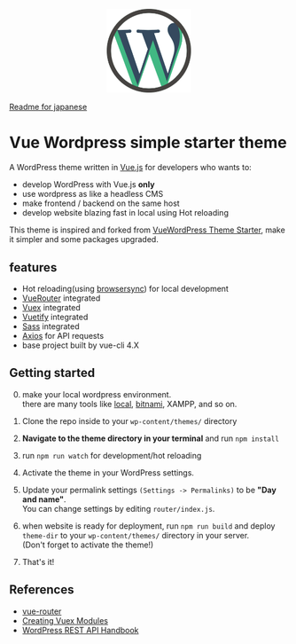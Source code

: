 <p align="center">
  <img src="vue-wordpress-theme-simple-starter.svg" width=30%>
</p>

<a href="README_ja.md">Readme for japanese</a>

# Vue Wordpress simple starter theme
A WordPress theme written in [Vue.js](https://jp.vuejs.org/index.html) for developers who wants to:
- develop WordPress with Vue.js **only**
- use wordpress as like a headless CMS
- make frontend / backend on the same host
- develop website blazing fast in local using Hot reloading

This theme is inspired and forked from [VueWordPress Theme Starter](https://github.com/EvanAgee/vuejs-wordpress-theme-starter), make it simpler and some packages upgraded.

## features
- Hot reloading(using [browsersync](https://browsersync.io)) for local development
- [VueRouter](https://github.com/vuejs/vue-router) integrated
- [Vuex](https://github.com/vuejs/vuex) integrated
- [Vuetify](https://vuetifyjs.com) integrated
- [Sass](https://sass-lang.com) integrated
- [Axios](https://github.com/axios/axios) for API requests
- base project built by vue-cli 4.X

## Getting started
0. make your local wordpress environment.  
there are many tools like [local](https://localwp.com/?download), [bitnami](https://bitnami.com/stack/wordpress/installer), XAMPP, and so on.

1. Clone the repo inside to your `wp-content/themes/` directory
2. **Navigate to the theme directory in your terminal** and run `npm install`
3. run `npm run watch` for development/hot reloading
4. Activate the theme in your WordPress settings.
5. Update your permalink settings `(Settings -> Permalinks)` to be **"Day and name"**.  
You can change settings by editing `router/index.js`.

6. when website is ready for deployment, run `npm run build` and deploy `theme-dir` to your `wp-content/themes/` directory in your server.  
(Don't forget to activate the theme!)
7. That's it!

## References
- [vue-router](https://github.com/vuejs/vue-router)
- [Creating Vuex Modules](https://vuex.vuejs.org/en/modules.html)
- [WordPress REST API Handbook](https://developer.wordpress.org/rest-api/)
